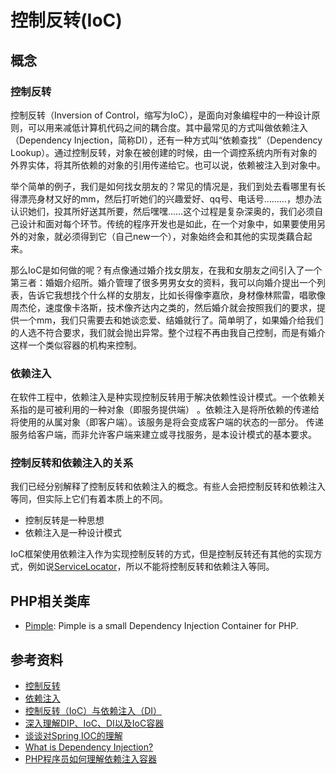 # 控制反转(IoC)

## 概念

### 控制反转

控制反转（Inversion of Control，缩写为IoC），是面向对象编程中的一种设计原则，可以用来减低计算机代码之间的耦合度。其中最常见的方式叫做依赖注入（Dependency Injection，简称DI），还有一种方式叫“依赖查找”（Dependency Lookup）。通过控制反转，对象在被创建的时候，由一个调控系统内所有对象的外界实体，将其所依赖的对象的引用传递给它。也可以说，依赖被注入到对象中。

举个简单的例子，我们是如何找女朋友的？常见的情况是，我们到处去看哪里有长得漂亮身材又好的mm，然后打听她们的兴趣爱好、qq号、电话号………，想办法认识她们，投其所好送其所要，然后嘿嘿……这个过程是复杂深奥的，我们必须自己设计和面对每个环节。传统的程序开发也是如此，在一个对象中，如果要使用另外的对象，就必须得到它（自己new一个），对象始终会和其他的实现类藕合起来。

那么IoC是如何做的呢？有点像通过婚介找女朋友，在我和女朋友之间引入了一个第三者：婚姻介绍所。婚介管理了很多男男女女的资料，我可以向婚介提出一个列表，告诉它我想找个什么样的女朋友，比如长得像李嘉欣，身材像林熙雷，唱歌像周杰伦，速度像卡洛斯，技术像齐达内之类的，然后婚介就会按照我们的要求，提供一个mm，我们只需要去和她谈恋爱、结婚就行了。简单明了，如果婚介给我们的人选不符合要求，我们就会抛出异常。整个过程不再由我自己控制，而是有婚介这样一个类似容器的机构来控制。

### 依赖注入

在软件工程中，依赖注入是种实现控制反转用于解决依赖性设计模式。一个依赖关系指的是可被利用的一种对象（即服务提供端） 。依赖注入是将所依赖的传递给将使用的从属对象（即客户端）。该服务是将会变成客户端的状态的一部分。 传递服务给客户端，而非允许客户端来建立或寻找服务，是本设计模式的基本要求。

### 控制反转和依赖注入的关系

我们已经分别解释了控制反转和依赖注入的概念。有些人会把控制反转和依赖注入等同，但实际上它们有着本质上的不同。

  * 控制反转是一种思想
  * 依赖注入是一种设计模式

IoC框架使用依赖注入作为实现控制反转的方式，但是控制反转还有其他的实现方式，例如说[ServiceLocator](http://martinfowler.com/articles/injection.html#UsingAServiceLocator)，所以不能将控制反转和依赖注入等同。


## PHP相关类库

  * [Pimple](https://github.com/silexphp/Pimple): Pimple is a small Dependency Injection Container for PHP.

## 参考资料

  * [控制反转](https://zh.wikipedia.org/wiki/%E6%8E%A7%E5%88%B6%E5%8F%8D%E8%BD%AC)
  * [依赖注入](https://zh.wikipedia.org/wiki/%E4%BE%9D%E8%B5%96%E6%B3%A8%E5%85%A5)
  * [控制反转（IoC）与依赖注入（DI）](http://blog.xiaohansong.com/2015/10/21/IoC-and-DI/)
  * [深入理解DIP、IoC、DI以及IoC容器](http://www.cnblogs.com/liuhaorain/p/3747470.html)
  * [谈谈对Spring IOC的理解](http://blog.csdn.net/zhanghongjie0302/article/details/51286739)
  * [What is Dependency Injection?](http://fabien.potencier.org/what-is-dependency-injection.html)
  * [PHP程序员如何理解依赖注入容器](https://www.wangxuyin.cn/66.html)

